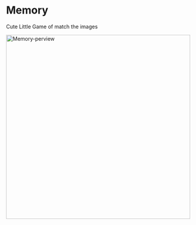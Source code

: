 # Memory

Cute Little Game of match the images

<div>
    <a href="https://memory-game-1.herokuapp.com/index.html">
        <img src="header.gif" style="width:500px"; align="center" alt="Memory-perview"/>
    </a>
</div>
